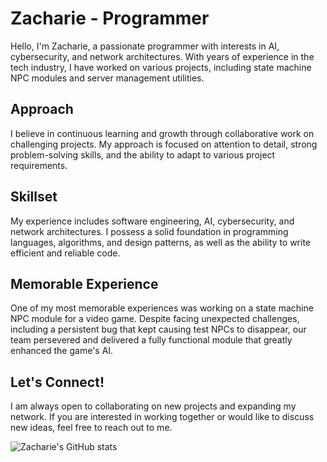 # Zacharie - Programmer
Hello, I'm Zacharie, a passionate programmer with interests in AI, cybersecurity, and network architectures. With years of experience in the tech industry, I have worked on various projects, including state machine NPC modules and server management utilities.


## Approach
I believe in continuous learning and growth through collaborative work on challenging projects. My approach is focused on attention to detail, strong problem-solving skills, and the ability to adapt to various project requirements.

## Skillset
My experience includes software engineering, AI, cybersecurity, and network architectures. I possess a solid foundation in programming languages, algorithms, and design patterns, as well as the ability to write efficient and reliable code.

## Memorable Experience
One of my most memorable experiences was working on a state machine NPC module for a video game. Despite facing unexpected challenges, including a persistent bug that kept causing test NPCs to disappear, our team persevered and delivered a fully functional module that greatly enhanced the game's AI.

## Let's Connect!
I am always open to collaborating on new projects and expanding my network. If you are interested in working together or would like to discuss new ideas, feel free to reach out to me.


![Zacharie's GitHub stats](https://github-readme-stats.vercel.app/api?username=zacharie410&show_icons=true&theme=radical)

